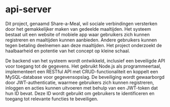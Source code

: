 # api-server
Dit project, genaamd Share-a-Meal, wil sociale verbindingen versterken door het gemakkelijker maken van gedeelde maaltijden. Het systeem bestaat uit een website of mobiele app waar gebruikers zich kunnen registreren en maaltijden kunnen aanbieden. Andere gebruikers kunnen tegen betaling deelnemen aan deze maaltijden. Het project onderzoekt de haalbaarheid en potentie van het concept op kleine schaal.

De backend van het systeem wordt ontwikkeld, inclusief een beveiligde API voor toegang tot de gegevens. Het gebruikt Node.js als programmeertaal, implementeert een RESTful API met CRUD-functionaliteit en koppelt een MySQL-database voor gegevensopslag. De beveiliging wordt gewaarborgd door JWT-authenticatie, waarmee gebruikers zich kunnen registreren, inloggen en acties kunnen uitvoeren met behulp van een JWT-token dat hun ID bevat. Deze ID wordt gebruikt om gebruikers te identificeren en toegang tot relevante functies te beveiligen.
